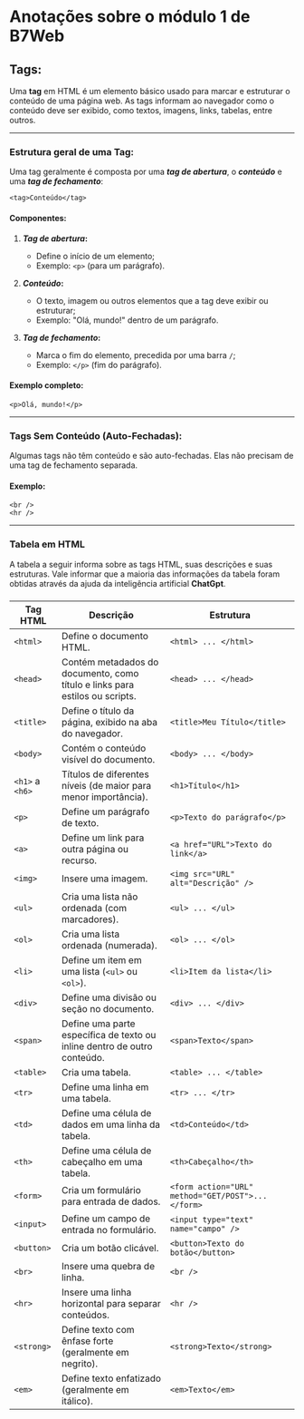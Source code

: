 # Anotações sobre o módulo 1 de B7Web


## Tags:
Uma **tag** em HTML é um elemento básico usado para marcar e estruturar o conteúdo de uma página web. As tags informam ao navegador como o conteúdo deve ser exibido, como textos, imagens, links, tabelas, entre outros.

<hr/>

### Estrutura geral de uma Tag:
Uma tag geralmente é composta por uma _**tag de abertura**_, o _**conteúdo**_ e uma _**tag de fechamento**_:
```
<tag>Conteúdo</tag>
```

#### Componentes:
1. **_Tag de abertura_:**

    * Define o início de um elemento;
    * Exemplo: `<p>` (para um parágrafo).

2. **_Conteúdo_:**

    * O texto, imagem ou outros elementos que a tag deve exibir ou estruturar;
    * Exemplo: "Olá, mundo!" dentro de um parágrafo.

3. **_Tag de fechamento_:**

    * Marca o fim do elemento, precedida por uma barra `/`;
    * Exemplo: `</p>` (fim do parágrafo).

#### Exemplo completo:
```
<p>Olá, mundo!</p>
```
<hr/>

### Tags Sem Conteúdo (Auto-Fechadas):

Algumas tags não têm conteúdo e são auto-fechadas. Elas não precisam de uma tag de fechamento separada.

#### Exemplo:
```
<br />
<hr />
```
<hr/>

### Tabela em HTML
A tabela a seguir informa sobre as tags HTML, suas descrições e suas estruturas. Vale informar que a maioria das informações da tabela foram obtidas através da ajuda da inteligência artificial **ChatGpt**.

###

| **Tag HTML**      | **Descrição**                                                                 | **Estrutura**                              |
|--------------------|-------------------------------------------------------------------------------|--------------------------------------------|
| `<html>`          | Define o documento HTML.                                                     | `<html> ... </html>`                       |
| `<head>`          | Contém metadados do documento, como título e links para estilos ou scripts.  | `<head> ... </head>`                       |
| `<title>`         | Define o título da página, exibido na aba do navegador.                      | `<title>Meu Título</title>`                |
| `<body>`          | Contém o conteúdo visível do documento.                                      | `<body> ... </body>`                       |
| `<h1>` a `<h6>`   | Títulos de diferentes níveis (de maior para menor importância).              | `<h1>Título</h1>`                          |
| `<p>`             | Define um parágrafo de texto.                                                | `<p>Texto do parágrafo</p>`                |
| `<a>`             | Define um link para outra página ou recurso.                                 | `<a href="URL">Texto do link</a>`          |
| `<img>`           | Insere uma imagem.                                                          | `<img src="URL" alt="Descrição" />`        |
| `<ul>`            | Cria uma lista não ordenada (com marcadores).                                | `<ul> ... </ul>`                           |
| `<ol>`            | Cria uma lista ordenada (numerada).                                          | `<ol> ... </ol>`                           |
| `<li>`            | Define um item em uma lista (`<ul>` ou `<ol>`).                              | `<li>Item da lista</li>`                   |
| `<div>`           | Define uma divisão ou seção no documento.                                    | `<div> ... </div>`                         |
| `<span>`          | Define uma parte específica de texto ou inline dentro de outro conteúdo.     | `<span>Texto</span>`                       |
| `<table>`         | Cria uma tabela.                                                            | `<table> ... </table>`                     |
| `<tr>`            | Define uma linha em uma tabela.                                              | `<tr> ... </tr>`                           |
| `<td>`            | Define uma célula de dados em uma linha da tabela.                           | `<td>Conteúdo</td>`                        |
| `<th>`            | Define uma célula de cabeçalho em uma tabela.                                | `<th>Cabeçalho</th>`                       |
| `<form>`          | Cria um formulário para entrada de dados.                                    | `<form action="URL" method="GET/POST">...</form>` |
| `<input>`         | Define um campo de entrada no formulário.                                    | `<input type="text" name="campo" />`       |
| `<button>`        | Cria um botão clicável.                                                      | `<button>Texto do botão</button>`          |
| `<br>`            | Insere uma quebra de linha.                                                  | `<br />`                                   |
| `<hr>`            | Insere uma linha horizontal para separar conteúdos.                         | `<hr />`                                   |
| `<strong>`        | Define texto com ênfase forte (geralmente em negrito).                       | `<strong>Texto</strong>`                   |
| `<em>`            | Define texto enfatizado (geralmente em itálico).                             | `<em>Texto</em>`                           |


